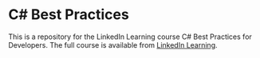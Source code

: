 # C# Best Practices

This is a repository for the LinkedIn Learning course C# Best Practices for Developers. The full course is available from [LinkedIn Learning](https://www.linkedin.com/learning/c-sharp-best-practices-for-developers).
